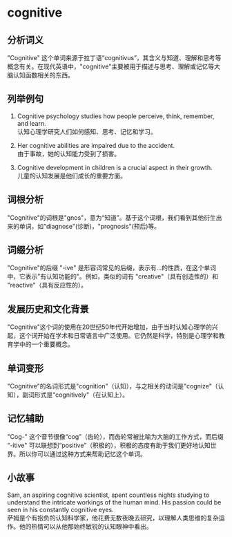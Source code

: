 # cognitive

## 分析词义

  

"Cognitive" 这个单词来源于拉丁语“cognitivus”，其含义与知道、理解和思考等概念有关。在现代英语中，"cognitive"主要被用于描述与思考、理解或记忆等大脑认知函数相关的东西。

  

## 列举例句

  

1.  Cognitive psychology studies how people perceive, think, remember, and learn.  
    认知心理学研究人们如何感知、思考、记忆和学习。
    
      
    
2.  Her cognitive abilities are impaired due to the accident.  
    由于事故，她的认知能力受到了损害。
    
      
    
3.  Cognitive development in children is a crucial aspect in their growth.  
    儿童的认知发展是他们成长的重要方面。
    
      
    

  

## 词根分析

  

"Cognitive"的词根是"gnos"，意为“知道”。基于这个词根，我们看到其他衍生出来的单词，如"diagnose"(诊断)，"prognosis"(预后)等。

  

## 词缀分析

  

"Cognitive"的后缀 "-ive" 是形容词常见的后缀，表示有...的性质，在这个单词中，它表示"有认知功能的"。例如，类似的词有 "creative"（具有创造性的）和 "reactive"（具有反应性的）。

  

## 发展历史和文化背景

  

"Cognitive"这个词的使用在20世纪50年代开始增加，由于当时认知心理学的兴起，这个词开始在学术和日常语言中广泛使用。它仍然是科学，特别是心理学和教育学中的一个重要概念。

  

## 单词变形

  

"Cognitive"的名词形式是"cognition"（认知），与之相关的动词是"cognize"（认知），副词形式是"cognitively"（在认知上）。

  

## 记忆辅助

  

"Cog-" 这个音节很像“cog”（齿轮），而齿轮常被比喻为大脑的工作方式，而后缀 “-itive" 可以联想到“positive”（积极的），积极的态度有助于我们更好地认知世界。所以你可以通过这种方式来帮助记忆这个单词。

  

## 小故事

  

Sam, an aspiring cognitive scientist, spent countless nights studying to understand the intricate workings of the human mind. His passion could be seen in his constantly cognitive eyes.  
萨姆是个有抱负的认知科学家，他花费无数夜晚去研究，以理解人类思维的复杂运作。他的热情可以从他那始终敏锐的认知眼神中看出。
